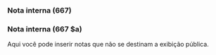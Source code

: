 ### Nota interna (667) 

### Nota interna (667 $a)
Aqui você pode inserir notas que não se destinam a exibição pública.
